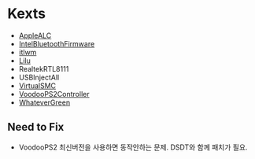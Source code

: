 # Kexts

- [AppleALC](https://github.com/acidanthera/AppleALC)
- [IntelBluetoothFirmware](https://github.com/OpenIntelWireless/IntelBluetoothFirmware)
- [itlwm](https://github.com/OpenIntelWireless/itlwm)
- [Lilu](https://github.com/acidanthera/Lilu)
- RealtekRTL8111
- USBInjectAll
- [VirtualSMC](https://github.com/acidanthera/VirtualSMC)
- [VoodooPS2Controller](https://bitbucket.org/RehabMan/os-x-voodoo-ps2-controller/downloads/)
- [WhateverGreen](https://github.com/acidanthera/WhateverGreen)



## Need to Fix

- VoodooPS2 최신버전을 사용하면 동작안하는 문제. DSDT와 함께 패치가 필요.
